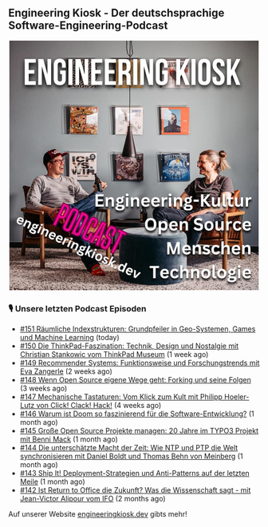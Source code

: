 ## Engineering Kiosk - Der deutschsprachige Software-Engineering-Podcast

<p align="center">
  <img width="500" height="500" src="https://github.com/EngineeringKiosk/.github/blob/main/images/podcast_square.jpg" alt="Engineering Kiosk Podcast" title="Engineering Kiosk Podcast">
</p>

### 🎙️ Unsere letzten Podcast Episoden


- [#151 Räumliche Indexstrukturen: Grundpfeiler in Geo-Systemen, Games und Machine Learning](https://engineeringkiosk.dev) (today)
- [#150 Die ThinkPad-Faszination: Technik, Design und Nostalgie mit Christian Stankowic vom ThinkPad Museum](https://engineeringkiosk.dev) (1 week ago)
- [#149 Recommender Systems: Funktionsweise und Forschungstrends mit Eva Zangerle](https://engineeringkiosk.dev) (2 weeks ago)
- [#148 Wenn Open Source eigene Wege geht: Forking und seine Folgen](https://engineeringkiosk.dev) (3 weeks ago)
- [#147 Mechanische Tastaturen: Vom Klick zum Kult mit Philipp Hoeler-Lutz von Click! Clack! Hack!](https://engineeringkiosk.dev) (4 weeks ago)
- [#146 Warum ist Doom so faszinierend für die Software-Entwicklung?](https://engineeringkiosk.dev) (1 month ago)
- [#145 Große Open Source Projekte managen: 20 Jahre im TYPO3 Projekt mit Benni Mack](https://engineeringkiosk.dev) (1 month ago)
- [#144 Die unterschätzte Macht der Zeit: Wie NTP und PTP die Welt synchronisieren mit Daniel Boldt und Thomas Behn von Meinberg](https://engineeringkiosk.dev) (1 month ago)
- [#143 Ship It! Deployment-Strategien und Anti-Patterns auf der letzten Meile](https://engineeringkiosk.dev) (1 month ago)
- [#142 Ist Return to Office die Zukunft? Was die Wissenschaft sagt - mit Jean-Victor Alipour vom IFO](https://engineeringkiosk.dev) (2 months ago)

Auf unserer Website [engineeringkiosk.dev](https://engineeringkiosk.dev/) gibts mehr!

